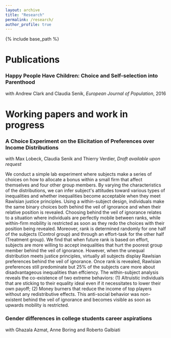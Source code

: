 ```yaml
---
layout: archive
title: "Research"
permalink: /research/
author_profile: true
---
```


{% include base_path %}

# Publications
### Happy People Have Children: Choice and Self-selection into Parenthood</b> 

with Andrew Clark and Claudia Senik, <i>European Journal of Population</i>, 2016

# Working papers and work in progress
### A Choice Experiment on the Elicitation of Preferences over Income Distributions 

with Max Lobeck, Claudia Senik and Thierry Verdier, <i>Draft available upon request</i>

We conduct a simple lab experiment where subjects make a series of choices on how to allocate a
bonus within a small firm that affect themselves and four other group members. By varying the characteristics of the distributions, we can infer subject's attitudes toward various types of inequalities and whether inequalities become acceptable when they meet Rawlsian justice principles. Using a within-subject design, individuals make the same binary choices both behind the veil of ignorance and when their relative position is revealed. Choosing behind the veil of ignorance relates to a situation where individuals are perfectly mobile between ranks, while within-firm mobility is restricted as soon as they redo the choices with their position being revealed. Moreover, rank is determined randomly for one half of the subjects (Control group) and through an effort-task for the other half (Treatment group). We find that when future rank is based on effort, subjects are more willing to accept inequalities that hurt the poorest group member behind the veil of ignorance. However, when the unequal distribution meets justice principles, virtually all subjects display Rawlsian preferences behind the veil of ignorance. Once rank is revealed, Rawlsian preferences still predominate but 25% of the subjects care more about disadvantageous inequalities than effciency. The within-subject analysis reveals the co-existence of two extreme behaviors: (1) Altruistic individuals that are sticking to their equality ideal even if it necessitates to lower their own payoff; (2) Money burners that reduce the income of top players without any redistributive effects. This anti-social behavior was non-existent behind the veil of ignorance and becomes visible as soon as upwards mobility is restricted.


### Gender differences in college students career aspirations

with Ghazala Azmat, Anne Boring and Roberto Galbiati
